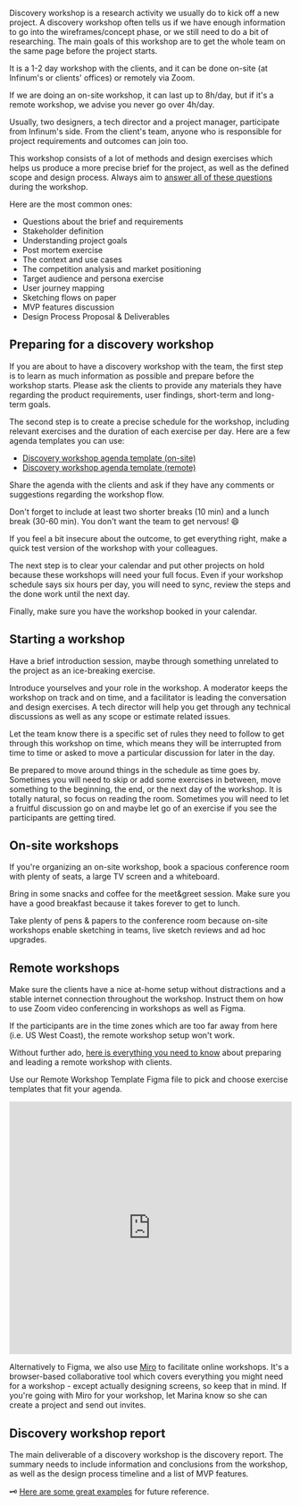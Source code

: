 Discovery workshop is a research activity we usually do to kick off a new project. A discovery workshop often tells us if we have enough information to go into the wireframes/concept phase, or we still need to do a bit of researching. The main goals of this workshop are to get the whole team on the same page before the project starts.

It is a 1-2 day workshop with the clients, and it can be done on-site (at Infinum's or clients' offices) or remotely via Zoom.

If we are doing an on-site workshop, it can last up to 8h/day, but if it's a remote workshop, we advise you never go over 4h/day.

Usually, two designers, a tech director and a project manager, participate from Infinum's side. From the client's team, anyone who is responsible for project requirements and outcomes can join too.

This workshop consists of a lot of methods and design exercises which helps us produce a more precise brief for the project, as well as the defined scope and design process. Always aim to [answer all of these questions](https://www.designerfund.com/files/sample-creative-brief.pdf) during the workshop.

Here are the most common ones:

- Questions about the brief and requirements
- Stakeholder definition
- Understanding project goals
- Post mortem exercise
- The context and use cases
- The competition analysis and market positioning
- Target audience and persona exercise
- User journey mapping
- Sketching flows on paper
- MVP features discussion
- Design Process Proposal & Deliverables


## Preparing for a discovery workshop

If you are about to have a discovery workshop with the team, the first step is to learn as much information as possible and prepare before the workshop starts. Please ask the clients to provide any materials they have regarding the product requirements, user findings, short-term and long-term goals.

The second step is to create a precise schedule for the workshop, including relevant exercises and the duration of each exercise per day. Here are a few agenda templates you can use:

- [Discovery workshop agenda template (on-site)](https://drive.google.com/drive/folders/1s7INWzSv-TymvVnOok9plv3qQoPLCm3G?usp=sharing)
- [Discovery workshop agenda template (remote)](https://drive.google.com/drive/folders/1sNAU8FBZe0tsEKRrvqQqnlIjmZl8siOb?usp=sharing)

Share the agenda with the clients and ask if they have any comments or suggestions regarding the workshop flow.

Don't forget to include at least two shorter breaks (10 min) and a lunch break (30-60 min). You don't want the team to get nervous! 😄

If you feel a bit insecure about the outcome, to get everything right, make a quick test version of the workshop with your colleagues.

The next step is to clear your calendar and put other projects on hold because these workshops will need your full focus. Even if your workshop schedule says six hours per day, you will need to sync, review the steps and the done work until the next day.

Finally, make sure you have the workshop booked in your calendar.


## Starting a workshop

Have a brief introduction session, maybe through something unrelated to the project as an ice-breaking exercise.

Introduce yourselves and your role in the workshop. A moderator keeps the workshop on track and on time, and a facilitator is leading the conversation and design exercises. A tech director will help you get through any technical discussions as well as any scope or estimate related issues.

Let the team know there is a specific set of rules they need to follow to get through this workshop on time, which means they will be interrupted from time to time or asked to move a particular discussion for later in the day.

Be prepared to move around things in the schedule as time goes by. Sometimes you will need to skip or add some exercises in between, move something to the beginning, the end, or the next day of the workshop. It is totally natural, so focus on reading the room. Sometimes you will need to let a fruitful discussion go on and maybe let go of an exercise if you see the participants are getting tired.


## On-site workshops

If you're organizing an on-site workshop, book a spacious conference room with plenty of seats, a large TV screen and a whiteboard.

Bring in some snacks and coffee for the meet&greet session. Make sure you have a good breakfast because it takes forever to get to lunch.

Take plenty of pens & papers to the conference room because on-site workshops enable sketching in teams, live sketch reviews and ad hoc upgrades.

## Remote workshops

Make sure the clients have a nice at-home setup without distractions and a stable internet connection throughout the workshop. Instruct them on how to use Zoom video conferencing in workshops as well as Figma.

If the participants are in the time zones which are too far away from here (i.e. US West Coast), the remote workshop setup won't work.

Without further ado, [here is everything you need to know](https://design.infinum.com/case/how-to-avoid-remote-workshop-burnout) about preparing and leading a remote workshop with clients.

Use our Remote Workshop Template Figma file to pick and choose exercise templates that fit your agenda.
<p align="center"><iframe style="border: 1px solid rgba(0, 0, 0, 0.1);" width="100%" height="450" src="https://www.figma.com/embed?embed_host=share&url=https%3A%2F%2Fwww.figma.com%2Ffile%2FdjT2s2cKOLUPuWvBQTEU58%2FRemote-workshop-template%3Fnode-id%3D365%253A1&chrome=DOCUMENTATION" allowfullscreen></iframe>
  
Alternatively to Figma, we also use [Miro](https://miro.com/) to facilitate online workshops. It's a browser-based collaborative tool which covers everything you might need for a workshop - except actually designing screens, so keep that in mind. If you're going with Miro for your workshop, let Marina know so she can create a project and send out invites.

## Discovery workshop report

The main deliverable of a discovery workshop is the discovery report. The summary needs to include information and conclusions from the workshop, as well as the design process timeline and a list of MVP features.

🗝 [Here are some great examples](https://drive.google.com/drive/u/1/folders/1AiNqGNOJbuZzsP2IM0uG1GppH4_OAafp) for future reference.
